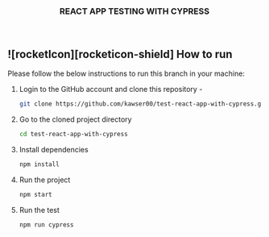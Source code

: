 <h3 align="center ">REACT APP TESTING WITH CYPRESS</h3>
<br>

<!-- HOW TO RUN -->

## ![rocketIcon][rocketicon-shield] How to run

Please follow the below instructions to run this branch in your machine:

1. Login to the GitHub account and clone this repository -
   ```sh
   git clone https://github.com/kawser00/test-react-app-with-cypress.git
   ```
2. Go to the cloned project directory
   ```sh
   cd test-react-app-with-cypress
   ```
3. Install dependencies
   ```sh
   npm install
   ```
4. Run the project
   ```sh
   npm start
   ```
5. Run the test
   ```sh
   npm run cypress
   ```
<br>
